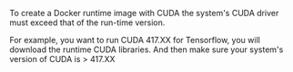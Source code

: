 To create a Docker runtime image with CUDA the system's CUDA driver must exceed that of the run-time version.

For example, you want to run CUDA 417.XX for Tensorflow, you will download the runtime CUDA libraries. And then make sure your system's version of CUDA is > 417.XX
